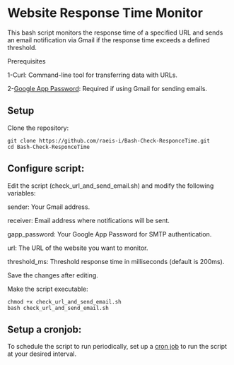 
# Website Response Time Monitor

This bash script monitors the response time of a specified URL and sends an email notification via Gmail if the response time exceeds a defined threshold.

Prerequisites

1-Curl: Command-line tool for transferring data with URLs.

2-[Google App Password](https://myaccount.google.com/apppasswords): Required if using Gmail for sending emails.

## Setup
Clone the repository:

```
git clone https://github.com/raeis-i/Bash-Check-ResponceTime.git
cd Bash-Check-ResponceTime
```

## Configure script:
Edit the script (check_url_and_send_email.sh) and modify the following variables:

sender: Your Gmail address.

receiver: Email address where notifications will be sent.

gapp_password: Your Google App Password for SMTP authentication.

url: The URL of the website you want to monitor.

threshold_ms: Threshold response time in milliseconds (default is 200ms).

Save the changes after editing.

Make the script executable:
```
chmod +x check_url_and_send_email.sh
bash check_url_and_send_email.sh
```

## Setup a cronjob:
To schedule the script to run periodically, set up a [cron job](https://phoenixnap.com/kb/set-up-cron-job-linux) to run the script at your desired interval. 
